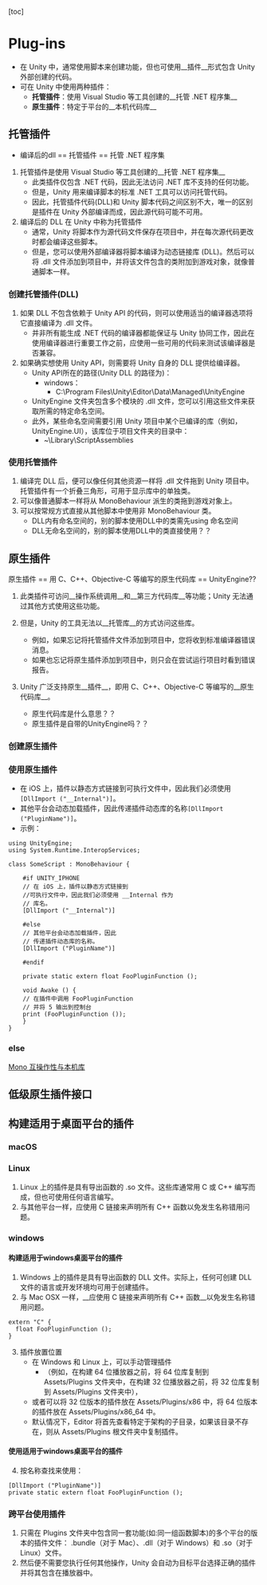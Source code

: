 [toc]

# Plug-ins
- 在 Unity 中，通常使用脚本来创建功能，但也可使用__插件__形式包含 Unity 外部创建的代码。
- 可在 Unity 中使用两种插件：
	- __托管插件__：使用 Visual Studio 等工具创建的__托管 .NET 程序集__
	- __原生插件__：特定于平台的__本机代码库__


## 托管插件
- 编译后的dll == 托管插件 == 托管 .NET 程序集
1. 托管插件是使用 Visual Studio 等工具创建的__托管 .NET 程序集__
	- 此类插件仅包含 .NET 代码，因此无法访问 .NET 库不支持的任何功能。
	- 但是，Unity 用来编译脚本的标准 .NET 工具可以访问托管代码。
	- 因此，托管插件代码(DLL)和 Unity 脚本代码之间区别不大，唯一的区别是插件在 Unity 外部编译而成，因此源代码可能不可用。
2. 编译后的 DLL 在 Unity 中称为托管插件
	- 通常，Unity 将脚本作为源代码文件保存在项目中，并在每次源代码更改时都会编译这些脚本。
	- 但是，您可以使用外部编译器将脚本编译为动态链接库 (DLL)。然后可以将 .dll 文件添加到项目中，并将该文件包含的类附加到游戏对象，就像普通脚本一样。

### 创建托管插件(DLL)
1. 如果 DLL 不包含依赖于 Unity API 的代码，则可以使用适当的编译器选项将它直接编译为 .dll 文件。
	- 并非所有能生成 .NET 代码的编译器都能保证与 Unity 协同工作，因此在使用编译器进行重要工作之前，应使用一些可用的代码来测试该编译器是否兼容。
2. 如果确实想使用 Unity API，则需要将 Unity 自身的 DLL 提供给编译器。
	- Unity API所在的路径(Unity DLL 的路径为)：
		- windows：
			- C:\Program Files\Unity\Editor\Data\Managed\UnityEngine
	- UnityEngine 文件夹包含多个模块的 .dll 文件，您可以引用这些文件来获取所需的特定命名空间。
	- 此外，某些命名空间需要引用 Unity 项目中某个已编译的库（例如，UnityEngine.UI），该库位于项目文件夹的目录中：
		- ~\Library\ScriptAssemblies

### 使用托管插件
1. 编译完 DLL 后，便可以像任何其他资源一样将 .dll 文件拖到 Unity 项目中。托管插件有一个折叠三角形，可用于显示库中的单独类。
2. 可以像普通脚本一样将从 MonoBehaviour 派生的类拖到游戏对象上。
3. 可以按常规方式直接从其他脚本中使用非 MonoBehaviour 类。
	- DLL内有命名空间的，别的脚本使用DLL中的类需先using 命名空间
	- DLL无命名空间的，别的脚本使用DLL中的类直接使用？？



## 原生插件
原生插件 == 用 C、C++、Objective-C 等编写的原生代码库 == UnityEngine??
1. 此类插件可访问__操作系统调用__和__第三方代码库__等功能；Unity 无法通过其他方式使用这些功能。
2. 但是，Unity 的工具无法以__托管库__的方式访问这些库。
	- 例如，如果忘记将托管插件文件添加到项目中，您将收到标准编译器错误消息。
	- 如果也忘记将原生插件添加到项目中，则只会在尝试运行项目时看到错误报告。

3. Unity 广泛支持原生__插件__，即用 C、C++、Objective-C 等编写的__原生代码库__。
	- 原生代码库是什么意思？？
	- 原生插件是自带的UnityEngine吗？？

### 创建原生插件

### 使用原生插件
- 在 iOS 上，插件以静态方式链接到可执行文件中，因此我们必须使用```[DllImport ("__Internal")]```。
- 其他平台会动态加载插件，因此传递插件动态库的名称```[DllImport ("PluginName")]```。
- 示例：
```
using UnityEngine;
using System.Runtime.InteropServices;

class SomeScript : MonoBehaviour {

    #if UNITY_IPHONE
    // 在 iOS 上，插件以静态方式链接到
    //可执行文件中，因此我们必须使用 __Internal 作为
    // 库名。
    [DllImport ("__Internal")]

    #else
    // 其他平台会动态加载插件，因此
    // 传递插件动态库的名称。
    [DllImport ("PluginName")]

    #endif
    
    private static extern float FooPluginFunction ();
    
    void Awake () {
    // 在插件中调用 FooPluginFunction
    // 并将 5 输出到控制台
    print (FooPluginFunction ());
    }
}
```
### else
[Mono 互操作性与本机库](http://www.mono-project.com/docs/advanced/pinvoke/)

## 低级原生插件接口


## 构建适用于桌面平台的插件
### macOS
### Linux
1. Linux 上的插件是具有导出函数的 .so 文件。这些库通常用 C 或 C++ 编写而成，但也可使用任何语言编写。
2. 与其他平台一样，应使用 C 链接来声明所有 C++ 函数以免发生名称错用问题。
### windows
#### 构建适用于windows桌面平台的插件
1. Windows 上的插件是具有导出函数的 DLL 文件。实际上，任何可创建 DLL 文件的语言或开发环境均可用于创建插件。 
2. 与 Mac OSX 一样，__应使用 C 链接来声明所有 C++ 函数__以免发生名称错用问题。
```
extern "C" {
  float FooPluginFunction ();
}
```
3. 插件放置位置
	- 在 Windows 和 Linux 上，可以手动管理插件
		- （例如，在构建 64 位播放器之前，将 64 位库复制到 Assets/Plugins 文件夹中，在构建 32 位播放器之前，将 32 位库复制到 Assets/Plugins 文件夹中），
	- 或者可以将 32 位版本的插件放在 Assets/Plugins/x86 中，将 64 位版本的插件放在 Assets/Plugins/x86_64 中。
	- 默认情况下，Editor 将首先查看特定于架构的子目录，如果该目录不存在，则从 Assets/Plugins 根文件夹中复制插件。

#### 使用适用于windows桌面平台的插件
4. 按名称查找来使用：
```
[DllImport ("PluginName")]
private static extern float FooPluginFunction ();
```
### 跨平台使用插件
1. 只需在 Plugins 文件夹中包含同一套功能(如:同一组函数脚本)的多个平台的版本的插件文件： .bundle（对于 Mac）、.dll（对于 Windows）和 .so（对于 Linux）文件。 
2. 然后便不需要您执行任何其他操作，Unity 会自动为目标平台选择正确的插件并将其包含在播放器中。


